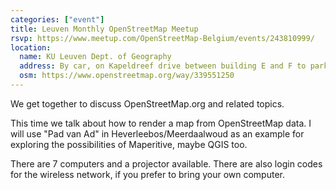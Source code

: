 ```yaml
---
categories: ["event"]
title: Leuven Monthly OpenStreetMap Meetup
rsvp: https://www.meetup.com/OpenStreetMap-Belgium/events/243810999/
location:
  name: KU Leuven Dept. of Geography
  address: By car, on Kapeldreef drive between building E and F to park, then move to the opposite side of E Building for the main entrance. On foot, The entrance is under this overpassing building.
  osm: https://www.openstreetmap.org/way/339551250
---
```


We get together to discuss OpenStreetMap.org and related topics. 

This time we talk about how to render a map from OpenStreetMap data. I will use "Pad van Ad" in Heverleebos/Meerdaalwoud as an example for exploring the possibilities of Maperitive, maybe QGIS too.

There are 7 computers and a projector available. There are also login codes for the wireless network, if you prefer to bring your own computer. 
